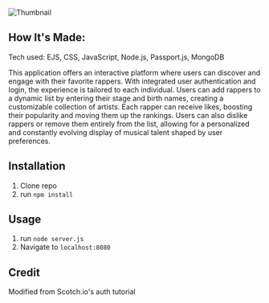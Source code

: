 ![Thumbnail](savage-auth/savage-auth/public/img/page.jpg)
 
 ## How It's Made:
 Tech used: EJS, CSS, JavaScript, Node.js, Passport.js, MongoDB
 
This application offers an interactive platform where users can discover and engage with their favorite rappers. With integrated user authentication and login, the experience is tailored to each individual. Users can add rappers to a dynamic list by entering their stage and birth names, creating a customizable collection of artists. Each rapper can receive likes, boosting their popularity and moving them up the rankings. Users can also dislike rappers or remove them entirely from the list, allowing for a personalized and constantly evolving display of musical talent shaped by user preferences.

## Installation

1. Clone repo
2. run `npm install`

## Usage

1. run `node server.js`
2. Navigate to `localhost:8080`

## Credit

Modified from Scotch.io's auth tutorial
